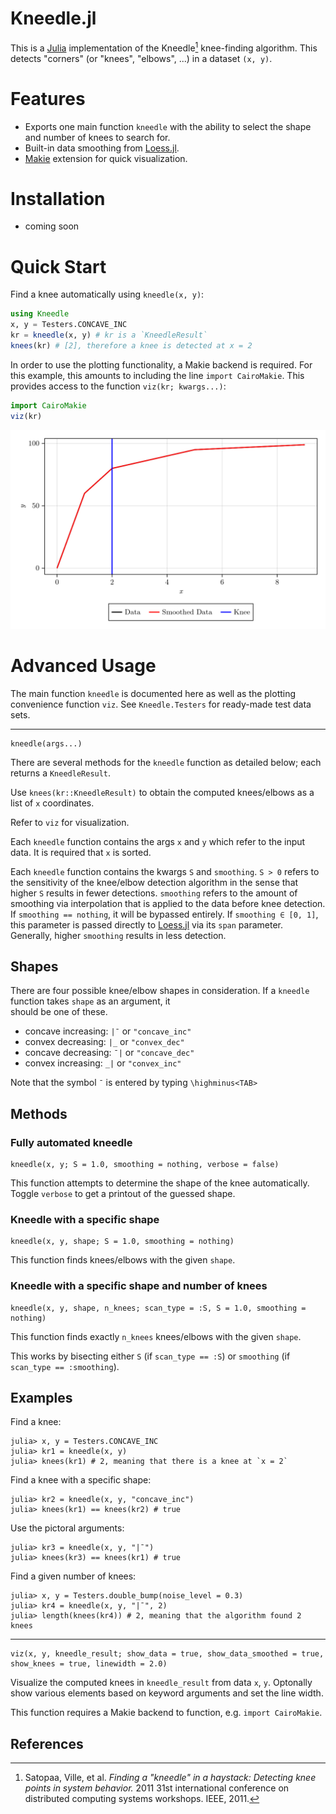 # Kneedle.jl

This is a [Julia](https://julialang.org/) implementation of the Kneedle[^1] knee-finding algorithm. This detects "corners" (or "knees", "elbows", ...) in a dataset `(x, y)`.

# Features

- Exports one main function `kneedle` with the ability to select the shape and number of knees to search for.
- Built-in data smoothing from [Loess.jl](https://github.com/JuliaStats/Loess.jl).
- [Makie](https://docs.makie.org/stable/) extension for quick visualization.

# Installation

- coming soon

# Quick Start

Find a knee automatically using `kneedle(x, y)`:

```julia
using Kneedle
x, y = Testers.CONCAVE_INC
kr = kneedle(x, y) # kr is a `KneedleResult`
knees(kr) # [2], therefore a knee is detected at x = 2
```

In order to use the plotting functionality, a Makie backend is required. For this example, this amounts to including the line `import CairoMakie`. This provides access to the function `viz(kr; kwargs...)`:

```julia
import CairoMakie
viz(kr)
```

[!["Plot"](assets/readme.png)](https://70gage70.github.io/Kneedle.jl/)

# Advanced Usage

The main function `kneedle` is documented here as well as the plotting convenience function `viz`. See `Kneedle.Testers` for ready-made test data sets.

---


    kneedle(args...)
    
There are several methods for the `kneedle` function as detailed below; each returns a `KneedleResult`. 

Use `knees(kr::KneedleResult)` to obtain the computed knees/elbows as a list of `x` coordinates.

Refer to `viz` for visualization.

Each `kneedle` function contains the args `x` and `y` which refer to the input data. It is required that `x` is sorted.

Each `kneedle` function contains the kwargs `S` and `smoothing`. `S > 0` refers to the sensitivity of the knee/elbow detection algorithm in the sense that higher `S` results in fewer detections. `smoothing` refers to the amount of smoothing via interpolation that is applied to the data before knee detection. If `smoothing == nothing`, it will be bypassed entirely. If `smoothing ∈ [0, 1]`, this parameter is passed directly to [Loess.jl](https://github.com/JuliaStats/Loess.jl) via its `span` parameter. Generally, higher `smoothing` results in less detection.

## Shapes

There are four possible knee/elbow shapes in consideration. If a `kneedle` function takes `shape` as an argument, it \
should be one of these.

- concave increasing: `|¯` or `"concave_inc"`
- convex decreasing: `|_` or `"convex_dec"`
- concave decreasing: `¯|` or `"concave_dec"`
- convex increasing: `_|` or `"convex_inc"`

Note that the symbol `¯` is entered by typing `\highminus<TAB>`

## Methods

### Fully automated kneedle

    kneedle(x, y; S = 1.0, smoothing = nothing, verbose = false)

This function attempts to determine the shape of the knee automatically. Toggle `verbose` to get a printout of the guessed shape.

### Kneedle with a specific shape

    kneedle(x, y, shape; S = 1.0, smoothing = nothing)

This function finds knees/elbows with the given `shape`.

### Kneedle with a specific shape and number of knees

    kneedle(x, y, shape, n_knees; scan_type = :S, S = 1.0, smoothing = nothing)

This function finds exactly `n_knees` knees/elbows with the given `shape`.

This works by bisecting either `S` (if `scan_type == :S`) or `smoothing` (if `scan_type == :smoothing`).

## Examples

Find a knee:

```julia-repl
julia> x, y = Testers.CONCAVE_INC
julia> kr1 = kneedle(x, y)
julia> knees(kr1) # 2, meaning that there is a knee at `x = 2`
```

Find a knee with a specific shape:

```julia-repl
julia> kr2 = kneedle(x, y, "concave_inc")
julia> knees(kr1) == knees(kr2) # true
```

Use the pictoral arguments:

```julia-repl
julia> kr3 = kneedle(x, y, "|¯")
julia> knees(kr3) == knees(kr1) # true
```

Find a given number of knees:

```julia-repl
julia> x, y = Testers.double_bump(noise_level = 0.3)
julia> kr4 = kneedle(x, y, "|¯", 2)
julia> length(knees(kr4)) # 2, meaning that the algorithm found 2 knees
```

---

    viz(x, y, kneedle_result; show_data = true, show_data_smoothed = true, show_knees = true, linewidth = 2.0)

Visualize the computed knees in `kneedle_result` from data `x`, `y`. Optonally show various elements based on keyword arguments and set the line width.

This function requires a Makie backend to function, e.g. `import CairoMakie`.

## References

[^1]: Satopaa, Ville, et al. *Finding a "kneedle" in a haystack: Detecting knee points in system behavior.* 2011 31st international conference on distributed computing systems workshops. IEEE, 2011.